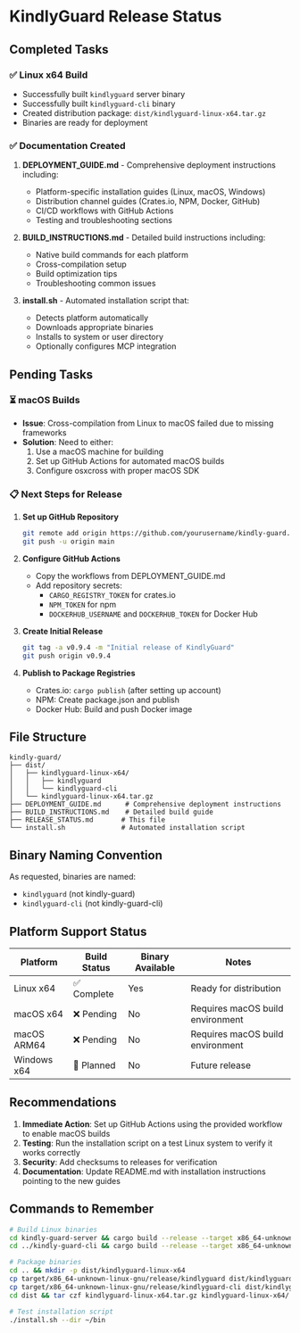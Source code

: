 # KindlyGuard Release Status

## Completed Tasks

### ✅ Linux x64 Build
- Successfully built `kindlyguard` server binary
- Successfully built `kindlyguard-cli` binary
- Created distribution package: `dist/kindlyguard-linux-x64.tar.gz`
- Binaries are ready for deployment

### ✅ Documentation Created
1. **DEPLOYMENT_GUIDE.md** - Comprehensive deployment instructions including:
   - Platform-specific installation guides (Linux, macOS, Windows)
   - Distribution channel guides (Crates.io, NPM, Docker, GitHub)
   - CI/CD workflows with GitHub Actions
   - Testing and troubleshooting sections

2. **BUILD_INSTRUCTIONS.md** - Detailed build instructions including:
   - Native build commands for each platform
   - Cross-compilation setup
   - Build optimization tips
   - Troubleshooting common issues

3. **install.sh** - Automated installation script that:
   - Detects platform automatically
   - Downloads appropriate binaries
   - Installs to system or user directory
   - Optionally configures MCP integration

## Pending Tasks

### ⏳ macOS Builds
- **Issue**: Cross-compilation from Linux to macOS failed due to missing frameworks
- **Solution**: Need to either:
  1. Use a macOS machine for building
  2. Set up GitHub Actions for automated macOS builds
  3. Configure osxcross with proper macOS SDK

### 📋 Next Steps for Release

1. **Set up GitHub Repository**
   ```bash
   git remote add origin https://github.com/yourusername/kindly-guard.git
   git push -u origin main
   ```

2. **Configure GitHub Actions**
   - Copy the workflows from DEPLOYMENT_GUIDE.md
   - Add repository secrets:
     - `CARGO_REGISTRY_TOKEN` for crates.io
     - `NPM_TOKEN` for npm
     - `DOCKERHUB_USERNAME` and `DOCKERHUB_TOKEN` for Docker Hub

3. **Create Initial Release**
   ```bash
   git tag -a v0.9.4 -m "Initial release of KindlyGuard"
   git push origin v0.9.4
   ```

4. **Publish to Package Registries**
   - Crates.io: `cargo publish` (after setting up account)
   - NPM: Create package.json and publish
   - Docker Hub: Build and push Docker image

## File Structure

```
kindly-guard/
├── dist/
│   ├── kindlyguard-linux-x64/
│   │   ├── kindlyguard
│   │   └── kindlyguard-cli
│   └── kindlyguard-linux-x64.tar.gz
├── DEPLOYMENT_GUIDE.md      # Comprehensive deployment instructions
├── BUILD_INSTRUCTIONS.md    # Detailed build guide
├── RELEASE_STATUS.md       # This file
└── install.sh              # Automated installation script
```

## Binary Naming Convention

As requested, binaries are named:
- `kindlyguard` (not kindly-guard)
- `kindlyguard-cli` (not kindly-guard-cli)

## Platform Support Status

| Platform | Build Status | Binary Available | Notes |
|----------|-------------|------------------|-------|
| Linux x64 | ✅ Complete | Yes | Ready for distribution |
| macOS x64 | ❌ Pending | No | Requires macOS build environment |
| macOS ARM64 | ❌ Pending | No | Requires macOS build environment |
| Windows x64 | 🔄 Planned | No | Future release |

## Recommendations

1. **Immediate Action**: Set up GitHub Actions using the provided workflow to enable macOS builds
2. **Testing**: Run the installation script on a test Linux system to verify it works correctly
3. **Security**: Add checksums to releases for verification
4. **Documentation**: Update README.md with installation instructions pointing to the new guides

## Commands to Remember

```bash
# Build Linux binaries
cd kindly-guard-server && cargo build --release --target x86_64-unknown-linux-gnu
cd ../kindly-guard-cli && cargo build --release --target x86_64-unknown-linux-gnu

# Package binaries
cd .. && mkdir -p dist/kindlyguard-linux-x64
cp target/x86_64-unknown-linux-gnu/release/kindlyguard dist/kindlyguard-linux-x64/
cp target/x86_64-unknown-linux-gnu/release/kindlyguard-cli dist/kindlyguard-linux-x64/
cd dist && tar czf kindlyguard-linux-x64.tar.gz kindlyguard-linux-x64/

# Test installation script
./install.sh --dir ~/bin
```